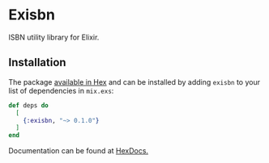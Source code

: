 # Exisbn

ISBN utility library for Elixir.

## Installation

The package [available in Hex](https://hex.pm/packages/exisbn) and can be installed
by adding `exisbn` to your list of dependencies in `mix.exs`:

```elixir
def deps do
  [
    {:exisbn, "~> 0.1.0"}
  ]
end
```

Documentation can be found at [HexDocs.](https://hexdocs.pm/exisbn)
